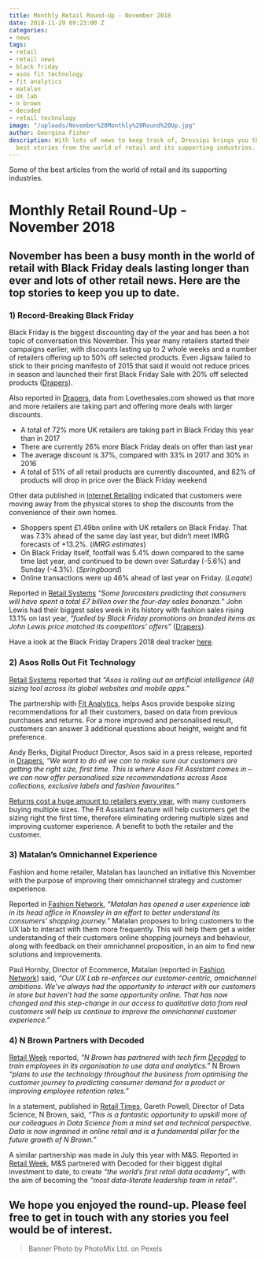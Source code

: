 ```yaml
---
title: Monthly Retail Round-Up - November 2018
date: 2018-11-29 09:23:00 Z
categories:
- news
tags:
- retail
- retail news
- black friday
- asos fit technology
- fit analytics
- matalan
- UX lab
- n brown
- decoded
- retail technology
image: "/uploads/November%20Monthly%20Round%20Up.jpg"
author: Georgina Fisher
description: With lots of news to keep track of, Dressipi brings you this month's
  best stories from the world of retail and its supporting industries.
---
```


Some of the best articles from the world of retail and its supporting industries.

# Monthly Retail Round-Up - November 2018

## November has been a busy month in the world of retail with Black Friday deals lasting longer than ever and lots of other retail news. Here are the top stories to keep you up to date.

### 1) Record-Breaking Black Friday 

Black Friday is the biggest discounting day of the year and has been a hot topic of conversation this November. This year many retailers started their campaigns earlier, with discounts lasting up to 2 whole weeks and a number of retailers offering up to 50% off selected products. Even Jigsaw failed to stick to their pricing manifesto of 2015 that said it would not reduce prices in season and launched their first Black Friday Sale with 20% off selected products ([Drapers](https://www.drapersonline.com/news/jigsaw-in-black-friday-u-turn/7033139.article?blocktitle=Most-popular&contentID=-1)).

Also reported in [Drapers](https://www.drapersonline.com/7033188.article?utm_source=newsletter&utm_medium=email&utm_campaign=DR_EditorialNewsletters.Reg:%20Send%20-%20Daily%20News&mkt_tok=eyJpIjoiT0RreE0yTXdNMlJoTW1VeiIsInQiOiJJOEdSWDV1RmxSM3FvK1pnU3h0NmlHcTJJK1VicXlYODBKdVBkQVFHM1FOc3Q2YnpOZk5seThwOGxyT0FnbThWc3pxMUo1NW1XUmkwTzJOajV1Q0xWa3BtZHJYSzBPMTJvaTNhUklqRjQwb1Vvd2xzQVV4aE05dmVEQzZHdXJPeSJ9), data from Lovethesales.com showed us that more and more retailers are taking part and offering more deals with larger discounts.
* A total of 72% more UK retailers are taking part in Black Friday this year than in 2017
* There are currently 26% more Black Friday deals on offer than last year
* The average discount is 37%, compared with 33% in 2017 and 30% in 2016
* A total of 51% of all retail products are currently discounted, and 82% of products will drop in price over the Black Friday weekend

Other data published in [Internet Retailing](https://internetretailing.net/themes/themes/this-week-in-peak-moving-on-from-the-cyber-weekend-18750?utm_source=bm23&utm_medium=email&utm_term=THIS+WEEK+IN+PEAK+Moving+on+from+the+Cyber+Weekend&utm_content=IR+-+Newsletter+-+27+Nov+2018&utm_campaign=27/11/2018) indicated that customers were moving away from the physical stores to shop the discounts from the convenience of their own homes.
* Shoppers spent £1.49bn online with UK retailers on Black Friday. That was 7.3% ahead of the same day last year, but didn’t meet IMRG forecasts of +13.2%. (*IMRG estimates*)
* On Black Friday itself, footfall was 5.4% down compared to the same time last year, and continued to be down over Saturday (-5.6%) and Sunday (-4.3%). (*Springboard*)
* Online transactions were up 46% ahead of last year on Friday. (*Loqate*)

Reported in [Retail Systems](http://www.retail-systems.com/rs/Black_Friday_Online_Up_46_Percent_As_High_Street_Flops.php) *“Some forecasters predicting that consumers will have spent a total £7 billion over the four-day sales bonanza.”* John Lewis had their biggest sales week in its history with fashion sales rising 13.1% on last year, *“fuelled by Black Friday promotions on branded items as John Lewis price matched its competitors’ offers”* ([Drapers](https://www.drapersonline.com/news/black-friday-smashes-records-at-john-lewis/7033234.article?blocktitle=John-Lewis:-Latest-News&contentID=6544)).

Have a look at the Black Friday Drapers 2018 deal tracker [here](https://www.drapersonline.com/7033118.article?utm_source=newsletter&utm_medium=email&utm_campaign=DR_EditorialNewsletters.Paid:%20Send%20-%20Daily%20News&mkt_tok=eyJpIjoiWm1Zd01XTTFNREV4WWpZMyIsInQiOiJjbmpOYVppNjV3eTU4OWJVVm9VZlloeU5rRkc2aWh4NTZjTUdEczhcL1h1eTdRTWFWVnVhZytpQXdkV1p0eTV4WkpBUU5Ld3lUSlZ6RnhwRFhrZFJLdm1ZbzBndW8xZm5yaUVNWU1BXC9RS21tTE1LWXhKSzBBUjV1TzE5R09Nc3I4In0%3D).

### 2) Asos Rolls Out Fit Technology

[Retail Systems](http://www.retail-systems.com/rs/ASOS_Rolls_Out_AI_Driven_Sizing_Feature.php) reported that *“Asos is rolling out an artificial intelligence (AI) sizing tool across its global websites and mobile apps.”*

The partnership with [Fit Analytics](https://www.fitanalytics.com/), helps Asos provide bespoke sizing recommendations for all their customers, based on data from previous purchases and returns. For a more improved and personalised result, customers can answer 3 additional questions about height, weight and fit preference.

Andy Berks, Digital Product Director, Asos said in a press release, reported in [Drapers](https://www.drapersonline.com/7033123.article?utm_source=newsletter&utm_medium=email&utm_campaign=DR_EditorialNewsletters.Reg:%20Send%20-%20Daily%20News&mkt_tok=eyJpIjoiTldWaE9EZzFPREl3TkRBeSIsInQiOiJ2Smp4Y1d2cmZKK2NNdWRpaDYxdFA5NWh6MENzTmE2TDYxXC9PZVhrRUNxMittTkRUdWthbXUwUWpEXC9nTklOQW12bWw1eU54dlwvbmlmM05jZ1diOHlcL0kzd0d1YzFMWHVBelJaSFhKbHBUTEFTc1FPb2RmcUJrNlo0WDNlcjRaQkIifQ%3D%3D), *“We want to do all we can to make sure our customers are getting the right size, first time. This is where Asos Fit Assistant comes in – we can now offer personalised size recommendations across Asos collections, exclusive labels and fashion favourites.”*

[Returns cost a huge amount to retailers every year](https://dressipi.com/how-to-decrease-your-return-rate/), with many customers buying multiple sizes. The Fit Assistant feature will help customers get the sizing right the first time, therefore eliminating ordering multiple sizes and improving customer experience. A benefit to both the retailer and the customer.

### 3) Matalan’s Omnichannel Experience

Fashion and home retailer, Matalan has launched an initiative this November with the purpose of improving their omnichannel strategy and customer experience.

Reported in [Fashion Network](https://uk.fashionnetwork.com/news/Matalan-opens-UX-centre-in-Knowsley,1037232.html#.W_wtSuj7Q2w), *“Matalan has opened a user experience lab in its head office in Knowsley in an effort to better understand its consumers’ shopping journey.”* Matalan proposes to bring customers to the UX lab to interact with them more frequently. This will help them get a wider understanding of their customers online shopping journeys and behaviour, along with feedback on their omnichannel proposition, in an aim to find new solutions and improvements.

Paul Hornby, Director of Ecommerce, Matalan (reported in [Fashion Network](https://uk.fashionnetwork.com/news/Matalan-opens-UX-centre-in-Knowsley,1037232.html#.W_wtSuj7Q2w)) said, *“Our UX Lab re-enforces our customer-centric, omnichannel ambitions. We’ve always had the opportunity to interact with our customers in store but haven’t had the same opportunity online. That has now changed and this step-change in our access to qualitative data from real customers will help us continue to improve the omnichannel customer experience.”*

### 4) N Brown Partners with Decoded

[Retail Week](https://www.retail-week.com/fashion/n-brown-partners-with-tech-educator-decoded/7030430.article) reported, *“N Brown has partnered with tech firm [Decoded](https://decoded.com/) to train employees in its organisation to use data and analytics.”* N Brown *“plans to use the technology throughout the business from optimising the customer journey to predicting consumer demand for a product or improving employee retention rates.”*

In a statement, published in [Retail Times](https://www.retailtimes.co.uk/n-brown-partners-with-decoded-and-corndel-to-power-its-data-rich-retailer-vision/), Gareth Powell, Director of Data Science, N Brown, said, *“This is a fantastic opportunity to upskill more of our colleagues in Data Science from a mind set and technical perspective. Data is now ingrained in online retail and is a fundamental pillar for the future growth of N Brown.”*

A similar partnership was made in July this year with M&S. Reported in [Retail Week](https://www.retail-week.com/technology/mands-launches-worlds-first-retail-data-academy/7029626.article), M&S partnered with Decoded for their biggest digital investment to date, to create *“the world’s first retail data academy”*, with the aim of becoming the *“most data-literate leadership team in retail”*.

## We hope you enjoyed the round-up. Please feel free to get in touch with any stories you feel would be of interest.

> Banner Photo by PhotoMix Ltd. on Pexels